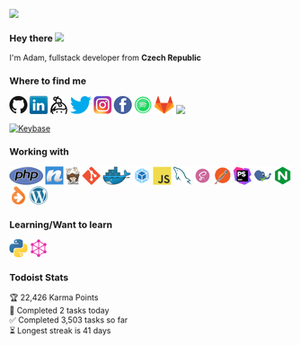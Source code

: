 ![](https://visitor-badge.glitch.me/badge?page_id=adamzelycz.adamzelycz)

### Hey there <img src="https://media.giphy.com/media/hvRJCLFzcasrR4ia7z/giphy.gif" width="25px">
I'm Adam, fullstack developer from **Czech Republic**

### Where to find me
<p>
    <!---<a href="https://github.com/adamzelycz" target="_blank"><img alt="GitHub" src="https://img.shields.io/badge/-@adamzelycz-181717?style=flat-square&logo=GitHub&logoColor=white"></a>
    <a href="https://www.linkedin.com/in/adamzelycz" target="_blank"><img alt="LinkedIn" src="https://img.shields.io/badge/-LinkedIn-0077B5?style=flat-square&logo=Linkedin&logoColor=white"></a>
    <a href="https://keybase.io/adamzelycz" target="_blank"><img alt="Keybase" src="https://img.shields.io/badge/-Keybase?style=flat-square&logo=Keybase&logoColor=white"></a>
    <a href="https://keybase.io/adamzelycz" target="_blank"><img alt="Keybase" src="https://img.shields.io/keybase/pgp/adamzelycz"></a>-->

<a href="htps://github.com/adamzelycz" title="PHP"><img src="icons/github.png" /></a>
<a href="htps://linkedin.com/adamzelycz" title="PHP"><img src="icons/linkedin.png" /></a>
<a href="htps://keybase.io/adamzelycz" title="PHP"><img src="icons/keybase.png" /></a>
<a href="htps://twitter.com/adamzelycz" title="PHP"><img src="icons/twitter.png" /></a>
<a href="htps://instagram.com/adamzelycz" title="PHP"><img src="icons/instagram.png" /></a>
<a href="htps://facebook.com/adamzelycz" title="PHP"><img src="icons/facebook.png" /></a>
<a href="htps://open.spotifiy.com/user/7qgs7i0dnfjffuzf1de1zckm1" title="PHP"><img src="icons/spotify.png" /></a>
<a href="htps://gitlab.com/adamzelycz" title="PHP"><img src="icons/gitlab.png" /></a>
<a href="htps://youtube.com/adamzelycz" title="PHP"><img src="icons/youtube.png" /></a>

<a href="https://keybase.io/adamzelycz" target="_blank"><img alt="Keybase" src="https://img.shields.io/keybase/pgp/adamzelycz"></a>
</p>

### Working with
<p>
<a href="https://www.php.net/" title="PHP"><img src="icons/php.png" /></a>
<a href="https://nette.org/" title="Nette Framework"><img src="icons/nette.png" /></a>
<a href="https://getcomposer.org/" title="Composer"><img src="icons/composer.png" /></a>
<a href="https://git-scm.com/" title="Git"><img src="icons/git.png" /></a>
<a href="https://www.docker.com/" title="Docker"><img src="icons/docker.png" /></a>
<a href="https://webpack.com/" title="Webpack"><img src="icons/webpack.png" /></a>
<a href="https://en.wikipedia.org/wiki/JavaScript" title="JavaScript"><img src="icons/javascript.png" /></a>
<a href="https://www.mysql.com/" title="MySQL"><img src="icons/mysql.png" /></a>
<a href="https://sass-lang.com/" title="Sass"><img src="icons/sass.png" /></a>
<a href="https://www.postman.com/" title="Postman"><img src="icons/postman.png" /></a>
<a href="https://www.jetbrains.com/phpstorm/" title="PHPStorm"><img src="icons/phpstorm.png" /></a>
<a href="https://phpstan.org/" title="PHPStan"><img src="icons/phpstan.png" /></a>
<a href="https://nginx.org/" title="Nginx"><img src="icons/nginx.png" /></a>
<a href="https://doctrine-project.org/" title="Doctrine"><img src="icons/doctrine.png" /></a>
<a href="https://wordpress.org/" title="Wordpress"><img src="icons/wordpress.png" /></a>
</p>

### Learning/Want to learn
<p>
  <a href="https://www.python.org/" title="Python"><img src="icons/python.png" /></a>
  <a href="https://graphql.org//" title="GraphQL"><img src="icons/graphql.png" /></a>
</p>

### Todoist Stats

<!-- TODO-IST:START -->
🏆  22,426 Karma Points           
🌸  Completed 2 tasks today           
✅  Completed 3,503 tasks so far           
⏳  Longest streak is 41 days
<!-- TODO-IST:END -->

